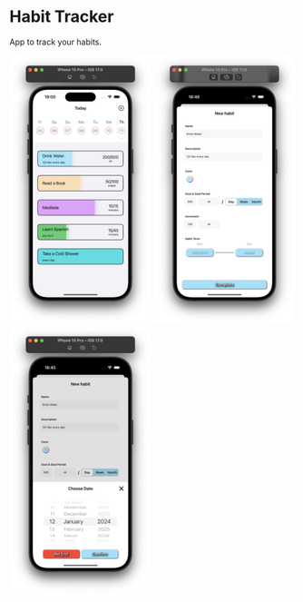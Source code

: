 # Habit Tracker
App to track your habits.

<img src="Screenshots/scr.1.png" width=250> <img src="Screenshots/scr.2.png" width=250> <img src="Screenshots/scr.3.png" width=250>
